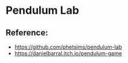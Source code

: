 # Pendulum Lab

## Reference:
- https://github.com/phetsims/pendulum-lab
- https://danielbarral.itch.io/pendulum-game
